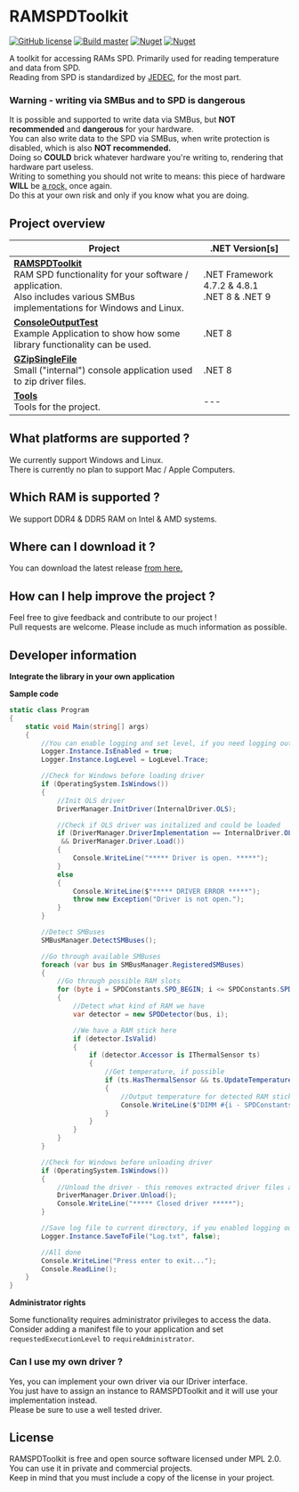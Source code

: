 # RAMSPDToolkit
[![GitHub license](https://img.shields.io/github/license/blacktempel/ramspdtoolkit?label=License)](https://github.com/blacktempel/ramspdtoolkit/blob/master/LICENSE)
[![Build master](https://github.com/Blacktempel/RAMSPDToolkit/actions/workflows/master.yml/badge.svg)](https://github.com/Blacktempel/RAMSPDToolkit/actions/workflows/master.yml)
[![Nuget](https://img.shields.io/nuget/v/RAMSPDToolkit?label=NuGet)](https://www.nuget.org/packages/RAMSPDToolkit/)
[![Nuget](https://img.shields.io/nuget/dt/RAMSPDToolkit?label=NuGet-Downloads)](https://www.nuget.org/packages/RAMSPDToolkit/)

A toolkit for accessing RAMs SPD. Primarily used for reading temperature and data from SPD.<br/>
Reading from SPD is standardized by [JEDEC](https://www.jedec.org/), for the most part.<br/>

### Warning - writing via SMBus and to SPD is dangerous
It is possible and supported to write data via SMBus, but **NOT recommended** and **dangerous** for your hardware.<br/>
You can also write data to the SPD via SMBus, when write protection is disabled, which is also **NOT recommended.**<br/>
Doing so **COULD** brick whatever hardware you're writing to, rendering that hardware part useless.<br/>
Writing to something you should not write to means: this piece of hardware **WILL** be [a rock,](https://en.wikipedia.org/wiki/Rock_(geology)) once again.<br/>
Do this at your own risk and only if you know what you are doing.

## Project overview
| Project | .NET Version[s] |
| --- | --- |
| **[RAMSPDToolkit](https://github.com/Blacktempel/RAMSPDToolkit/tree/master/RAMSPDToolkit)** <br/> RAM SPD functionality for your software / application. <br/> Also includes various SMBus implementations for Windows and Linux. | .NET Framework 4.7.2 & 4.8.1 <br/> .NET 8 & .NET 9 |
| **[ConsoleOutputTest](https://github.com/Blacktempel/RAMSPDToolkit/tree/master/ConsoleOutputTest)** <br/> Example Application to show how some library functionality can be used. | .NET 8 |
| **[GZipSingleFile](https://github.com/Blacktempel/RAMSPDToolkit/tree/master/GZipSingleFile)** <br/> Small ("internal") console application used to zip driver files. | .NET 8 |
| **[Tools](https://github.com/Blacktempel/RAMSPDToolkit/tree/master/Tools)** <br/> Tools for the project. | --- |

## What platforms are supported ?
We currently support Windows and Linux.<br/>
There is currently no plan to support Mac / Apple Computers.

## Which RAM is supported ?
We support DDR4 & DDR5 RAM on Intel & AMD systems.

## Where can I download it ?
You can download the latest release [from here.](https://github.com/Blacktempel/RAMSPDToolkit/releases)

## How can I help improve the project ?
Feel free to give feedback and contribute to our project !<br/>
Pull requests are welcome. Please include as much information as possible.

## Developer information
**Integrate the library in your own application**

**Sample code**
```C#
static class Program
{
    static void Main(string[] args)
    {
        //You can enable logging and set level, if you need logging output
        Logger.Instance.IsEnabled = true;
        Logger.Instance.LogLevel = LogLevel.Trace;

        //Check for Windows before loading driver
        if (OperatingSystem.IsWindows())
        {
            //Init OLS driver
            DriverManager.InitDriver(InternalDriver.OLS);

            //Check if OLS driver was initalized and could be loaded
            if (DriverManager.DriverImplementation == InternalDriver.OLS
             && DriverManager.Driver.Load())
            {
                Console.WriteLine("***** Driver is open. *****");
            }
            else
            {
                Console.WriteLine($"***** DRIVER ERROR *****");
                throw new Exception("Driver is not open.");
            }
        }

        //Detect SMBuses
        SMBusManager.DetectSMBuses();

        //Go through available SMBuses
        foreach (var bus in SMBusManager.RegisteredSMBuses)
        {
            //Go through possible RAM slots
            for (byte i = SPDConstants.SPD_BEGIN; i <= SPDConstants.SPD_END; i++)
            {
                //Detect what kind of RAM we have
                var detector = new SPDDetector(bus, i);

                //We have a RAM stick here
                if (detector.IsValid)
                {
                    if (detector.Accessor is IThermalSensor ts)
                    {
                        //Get temperature, if possible
                        if (ts.HasThermalSensor && ts.UpdateTemperature())
                        {
                            //Output temperature for detected RAM sticks
                            Console.WriteLine($"DIMM #{i - SPDConstants.SPD_BEGIN}: {ts.Temperature}°C / {TemperatureConverter.CelsiusToFahrenheit(ts.Temperature)}°F.");
                        }
                    }
                }
            }
        }

        //Check for Windows before unloading driver
        if (OperatingSystem.IsWindows())
        {
            //Unload the driver - this removes extracted driver files and unloads them
            DriverManager.Driver.Unload();
            Console.WriteLine("***** Closed driver *****");
        }

        //Save log file to current directory, if you enabled logging output
        Logger.Instance.SaveToFile("Log.txt", false);

        //All done
        Console.WriteLine("Press enter to exit...");
        Console.ReadLine();
    }
}
```

**Administrator rights**

Some functionality requires administrator privileges to access the data.<br/>
Consider adding a manifest file to your application and set ``requestedExecutionLevel`` to ``requireAdministrator``.

### Can I use my own driver ?
Yes, you can implement your own driver via our IDriver interface.<br/>
You just have to assign an instance to RAMSPDToolkit and it will use your implementation instead.<br/>
Please be sure to use a well tested driver.

## License
RAMSPDToolkit is free and open source software licensed under MPL 2.0.<br/>
You can use it in private and commercial projects.<br/>
Keep in mind that you must include a copy of the license in your project.
